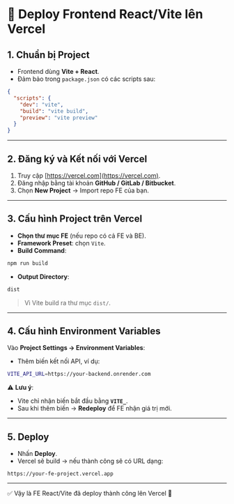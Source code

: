 # 🚀 Deploy Frontend React/Vite lên Vercel

## 1. Chuẩn bị Project

- Frontend dùng **Vite + React**.
- Đảm bảo trong `package.json` có các scripts sau:

```json
{
  "scripts": {
    "dev": "vite",
    "build": "vite build",
    "preview": "vite preview"
  }
}
```

---

## 2. Đăng ký và Kết nối với Vercel

1. Truy cập [https://vercel.com](https://vercel.com).
2. Đăng nhập bằng tài khoản **GitHub / GitLab / Bitbucket**.
3. Chọn **New Project** → Import repo FE của bạn.

---

## 3. Cấu hình Project trên Vercel

- **Chọn thư mục FE** (nếu repo có cả FE và BE).
- **Framework Preset**: chọn `Vite`.
- **Build Command**:

```bash
npm run build
```

- **Output Directory**:

```bash
dist
```

> Vì Vite build ra thư mục `dist/`.

---

## 4. Cấu hình Environment Variables

Vào **Project Settings → Environment Variables**:

- Thêm biến kết nối API, ví dụ:

```bash
VITE_API_URL=https://your-backend.onrender.com
```

⚠️ **Lưu ý**:

- Vite chỉ nhận biến bắt đầu bằng **`VITE_`**.
- Sau khi thêm biến → **Redeploy** để FE nhận giá trị mới.

---

## 5. Deploy

- Nhấn **Deploy**.
- Vercel sẽ build → nếu thành công sẽ có URL dạng:

```
https://your-fe-project.vercel.app
```

---

✅ Vậy là FE React/Vite đã deploy thành công lên Vercel 🎉
